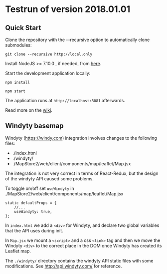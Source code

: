 Testrun of version 2018.01.01
==========

Quick Start
------------

Clone the repository with the --recursive option to automatically clone submodules:

`git clone --recursive http://local.only`

Install NodeJS >= 7.10.0 , if needed, from [here](https://nodejs.org/en/download/releases/).

Start the development application locally:

`npm install`

`npm start`

The application runs at `http://localhost:8081` afterwards.

Read more on the [wiki](http://local.only/wiki).


Windyty basemap
---------------

Windyty (https://windy.com) integration involves changes to the following files:

* ./index.html 
* ./windyty/
* ./MapStore2/web/client/components/map/leaflet/Map.jsx

The integration is not very correct in terms of React-Redux, but the design of the windyty API caused some problems.

To toggle on/off set `useWindyty` in ./MapStore2/web/client/components/map/leaflet/Map.jsx

    static defaultProps = {
        //...
        useWindyty: true,
    };

In `index.html` we add a `<div>` for Windyty, and declare two global variables that the API uses during init.

In `Map.jsx` we mount a `<script>` and a css `<link>` tag and then we move the Windyty `<div>` to the correct place in the DOM once Windyty has created its Leaflet map.

The `./windyty/` directory contains the windyty API static files with some modifications. See http://api.windyty.com/ for reference.



